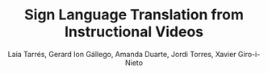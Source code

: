 ---
paperId: 41
author: Laia Tarrés, Gerard Ion Gállego, Amanda Duarte, Jordi  Torres, Xavier Giro-i-Nieto
publicationauthor: Tarrés, L. et al.
title: Sign Language Translation from Instructional Videos
pdf: Laia_Tarres.pdf
poster: Laia_Tarres.png
alt: --
type: Poster
topic: Vision, Language, and reasoning
subtopic: Computer Vision for Social Good
link: https://doi.org/10.52591/lxai2023061814
conference: cvpr
year: 2023
tags: cvpr-2023-ea-pp
location: Vancouver, Canada
---
